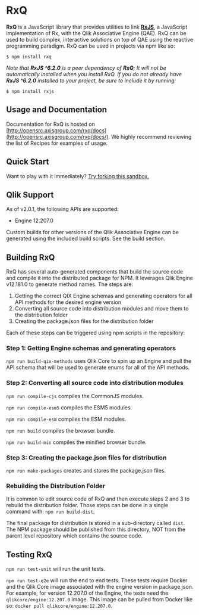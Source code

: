 # RxQ
**RxQ** is a JavaScript library that provides utilities to link [**RxJS**](https://github.com/ReactiveX/rxjs), a JavaScript implementation of Rx, with the Qlik Associative Engine (QAE). RxQ can be used to build complex, interactive solutions on top of QAE using the reactive programming paradigm. RxQ can be used in projects via npm like so:
```
$ npm install rxq
```

*Note that **RxJS ^6.2.0** is a peer dependency of **RxQ**; It will not be automatically installed when you install RxQ. If you do not already have **RxJS ^6.2.0** installed to your project, be sure to include it by running:*
```
$ npm install rxjs
```

## Usage and Documentation
Documentation for RxQ is hosted on [http://opensrc.axisgroup.com/rxq/docs](http://opensrc.axisgroup.com/rxq/docs/). We highly recommend reviewing the list of Recipes for examples of usage.

## Quick Start
Want to play with it immediately? [Try forking this sandbox.](https://codesandbox.io/embed/k3mvn2k815)

## Qlik Support
As of v2.0.1, the following APIs are supported:
- Engine 12.207.0

Custom builds for other versions of the Qlik Associative Engine can be generated using the included build scripts. See the build section.


## Building RxQ
RxQ has several auto-generated components that build the source code and compile it into the distributed package for NPM. It leverages Qlik Engine v12.181.0 to generate method names. The steps are:
1) Getting the correct QIX Engine schemas and generating operators for all API methods for the desired engine version
2) Converting all source code into distribution modules and move them to the distribution folder
3) Creating the package.json files for the distribution folder

Each of these steps can be triggered using npm scripts in the repository:

### Step 1: Getting Engine schemas and generating operators
`npm run build-qix-methods` uses Qlik Core to spin up an Engine and pull the API schema that will be used to generate enums for all of the API methods.

### Step 2: Converting all source code into distribution modules
`npm run compile-cjs` compiles the CommonJS modules.

`npm run compile-esm5` compiles the ESM5 modules.

`npm run compile-esm` compiles the ESM modules.

`npm run build` compiles the browser bundle.

`npm run build-min` compiles the minified browser bundle.

### Step 3: Creating the package.json files for distribution
`npm run make-packages` creates and stores the package.json files.

### Rebuilding the Distribution Folder
It is common to edit source code of RxQ and then execute steps 2 and 3 to rebuild the distribution folder. Those steps can be done in a single command with:
`npm run build-dist`.

The final package for distribution is stored in a sub-directory called `dist`. The NPM package should be published from this directory, NOT from the parent level repository which contains the source code.

## Testing RxQ
`npm run test-unit` will run the unit tests.

`npm run test-e2e` will run the end to end tests. These tests require Docker and the Qlik Core image associated with the engine version in package.json. For example, for version 12.207.0 of the Engine, the tests need the `qlikcore/engine:12.207.0` image. This image can be pulled from Docker like so: `docker pull qlikcore/engine:12.207.0`.
